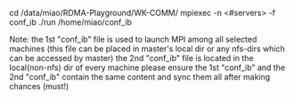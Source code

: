 cd /data/miao/RDMA-Playground/WK-COMM/
mpiexec -n <#servers> -f conf_ib ./run /home/miao/conf_ib

Note:
the 1st "conf_ib" file is used to launch MPI among all selected machines (this file can be placed in master's local dir or any nfs-dirs which can be accessed by master)
the 2nd "conf_ib" file is located in the local(non-nfs) dir of every machine
please ensure the 1st "conf_ib" and the 2nd "conf_ib" contain the same content and sync them all after making chances (must!)

